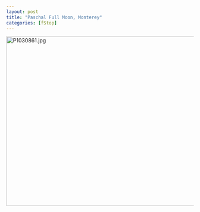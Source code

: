 ```yaml
---
layout: post
title: "Paschal Full Moon, Monterey"
categories: [fStop]
---
```

<img alt="P1030861.jpg" src="http://www.botzilla.com/blog/pix2009/P1030861.jpg" width="807" height="454" border="0" />


<!--more-->

